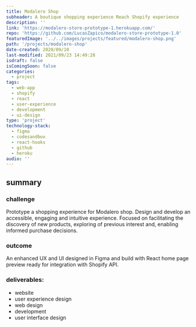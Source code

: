 ```yaml
---
title: Modalero Shop
subheader: A boutique shopping experience Reach Shopify experience
description: ''
link: 'https://modalero-store-prototype-1.herokuapp.com/'
repo: 'https://github.com/LucasZapico/modalero-store-prototype-1.0'
featuredImage: '../../images/projects/featured/modalero-shop.png'
path: '/projects/modalero-shop'
date-created: 2020/09/10
last-modified: 2021/09/23 14:49:28
isdraft: false
isComingSoon: false
categories:
  - project
tags:
  - web-app
  - shopify
  - react
  - user-experience
  - development
  - ui-design
type: 'project'
technology-stack:
  - figma
  - codesandbox
  - react-hooks
  - github
  - heroku
audio: ''
---
```


<!-- ![]( ../assets/images/projects/shoping-showcase-product.png) -->

## summary

### challenge

Prototype a shopping experience for Modalero shop. Design and develop an
accessible, engaging and intuitive experience. Focused on facilitating the
discovery of new products, exploring of previous interest and, enabling
informed purchase decisions.

### outcome

An enhanced UX and UI designed in Figma and build with React home page
preview ready for integration with Shopify API.

### deliverables:

- website
- user experience design
- web design
- development
- user interface design
